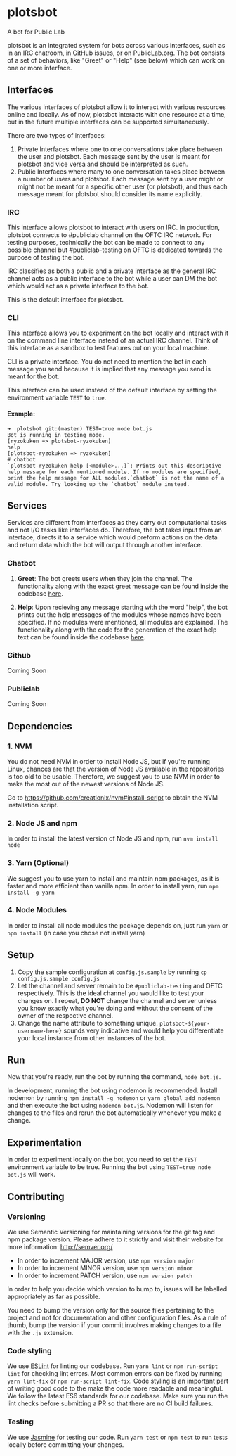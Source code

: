 # plotsbot
A bot for Public Lab

plotsbot is an integrated system for bots across various interfaces, such as in an IRC chatroom, in GitHub issues, or on PublicLab.org. The bot consists of a set of behaviors, like "Greet" or "Help" (see below) which can work on one or more interface.

## Interfaces

The various interfaces of plotsbot allow it to interact with various resources online and locally. As of now, plotsbot interacts with one resource at a time, but in the future multiple interfaces can be supported simultaneously.

There are two types of interfaces:
1. Private Interfaces where one to one conversations take place between the user and plotsbot. Each message sent by the user is meant for plotsbot and vice versa and should be interpreted as such.
2. Public Interfaces where many to one conversation takes place between a number of users and plotsbot. Each message sent by a user might or might not be meant for a specific other user (or plotsbot), and thus each message meant for plotsbot should consider its name explicitly.

### IRC

This interface allows plotsbot to interact with users on IRC. In production, plotsbot connects to #publiclab channel on the OFTC IRC network. For testing purposes, technically the bot can be made to connect to any possible channel but #publiclab-testing on OFTC is dedicated towards the purpose of testing the bot.

IRC classifies as both a public and a private interface as the general IRC channel acts as a public interface to the bot while a user can DM the bot which would act as a private interface to the bot.

This is the default interface for plotsbot.

### CLI

This interface allows you to experiment on the bot locally and interact with it on the command line interface instead of an actual IRC channel. Think of this interface as a sandbox to test features out on your local machine.

CLI is a private interface. You do not need to mention the bot in each message you send because it is implied that any message you send is meant for the bot.

This interface can be used instead of the default interface by setting the environment variable `TEST` to `true`.

#### Example:

```
➜  plotsbot git:(master) TEST=true node bot.js
Bot is running in testing mode.
[ryzokuken => plotsbot-ryzokuken]
help
[plotsbot-ryzokuken => ryzokuken]
# chatbot
`plotsbot-ryzokuken help [<module>...]`: Prints out this descriptive help message for each mentioned module. If no modules are specified, print the help message for ALL modules.`chatbot` is not the name of a valid module. Try looking up the `chatbot` module instead.
```

## Services

Services are different from interfaces as they carry out computational tasks and not I/O tasks like interfaces do. Therefore, the bot takes input from an interface, directs it to a service which would preform actions on the data and return data which the bot will output through another interface.

### Chatbot

1. **Greet**: The bot greets users when they join the channel. The functionality along with the exact greet message can be found inside the codebase [here](https://github.com/publiclab/plotsbot/blob/master/chatbot.js#L18-L21).

2. **Help**: Upon recieving any message starting with the word "help", the bot prints out the help messages of the modules whose names have been specified. If no modules were mentioned, all modules are explained. The functionality along with the code for the generation of the exact help text can be found inside the codebase [here](https://github.com/publiclab/plotsbot/blob/master/utils.js#L1-L15).

### Github

Coming Soon

### Publiclab

Coming Soon

## Dependencies

### 1. NVM
You do not need NVM in order to install Node JS, but if you're running Linux, chances are that the version of Node JS available in the repositories is too old to be usable. Therefore, we suggest you to use NVM in order to make the most out of the newest versions of Node JS.

Go to https://github.com/creationix/nvm#install-script to obtain the NVM installation script.

### 2. Node JS and npm
In order to install the latest version of Node JS and npm, run `nvm install node`

### 3. Yarn (Optional)
We suggest you to use yarn to install and maintain npm packages, as it is faster and more efficient than vanilla npm. In order to install yarn, run `npm install -g yarn`

### 4. Node Modules
In order to install all node modules the package depends on, just run `yarn` or `npm install` (in case you chose not install yarn)

## Setup

1. Copy the sample configuration at `config.js.sample` by running `cp config.js.sample config.js`
  1. Let the channel and server remain to be `#publiclab-testing` and OFTC respectively. This is the ideal channel you would like to test your changes on. I repeat, **DO NOT** change the channel and server unless you know exactly what you're doing and without the consent of the owner of the respective channel.
  2. Change the name attribute to something unique. `plotsbot-${your-username-here}` sounds very indicative and would help you differentiate your local instance from other instances of the bot.

## Run

Now that you're ready, run the bot by running the command, `node bot.js`.

In development, running the bot using nodemon is recommended. Install nodemon by running `npm install -g nodemon` or `yarn global add nodemon` and then execute the bot using `nodemon bot.js`. Nodemon will listen for changes to the files and rerun the bot automatically whenever you make a change.

## Experimentation

In order to experiment locally on the bot, you need to set the `TEST` environment variable to be true. Running the bot using `TEST=true node bot.js` will work.

## Contributing

### Versioning

We use Semantic Versioning for maintaining versions for the git tag and npm package version. Please adhere to it strictly and visit their website for more information:   http://semver.org/

* In order to increment MAJOR version, use `npm version major`
* In order to increment MINOR version, use `npm version minor`
* In order to increment PATCH version, use `npm version patch`

In order to help you decide which version to bump to, issues will be labelled appropriately as far as possible.

You need to bump the version only for the source files pertaining to the project and not for documentation and other configuration files. As a rule of thumb, bump the version if your commit involves making changes to a file with the `.js` extension.

### Code styling
We use [ESLint](http://eslint.org) for linting our codebase. Run `yarn lint` or `npm run-script lint` for checking lint errors. Most common errors can be fixed by running `yarn lint-fix` or `npm run-script lint-fix`. Code styling is an important part of writing good code to the make the code more readable and meaningful. We follow the latest ES6 standards for our codebase. Make sure you run the lint checks before submitting a PR so that there are no CI build failures.  

### Testing

We use [Jasmine](https://jasmine.github.io/) for testing our code. Run `yarn test` or `npm test` to run tests locally before committing your changes.
